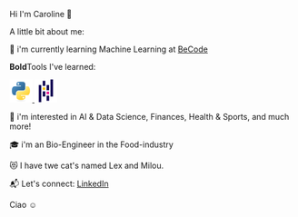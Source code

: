 Hi I'm Caroline :wave: 

A little bit about me:

🎒 i'm currently learning Machine Learning at [BeCode]([https://becode.org/all-trainings/pedagogical-framework-ai-data-science/])

**Bold**Tools I've learned: 

<p align="left">
<a href="https://www.python.org/" target="_blank" rel="noreferrer"> <img src="https://raw.githubusercontent.com/devicons/devicon/master/icons/python/python-original.svg" alt="python" width="40" height="40"/> </a>
<a href="https://pandas.pydata.org/" target="_blank" rel="noreferrer"> <img src="https://raw.githubusercontent.com/devicons/devicon/2ae2a900d2f041da66e950e4d48052658d850630/icons/pandas/pandas-original.svg" alt="pandas" width="40" height="40"/> </a>


</p>


👀 i'm interested in AI & Data Science, Finances, Health & Sports, and much more!

🎓 i'm an Bio-Engineer in the Food-industry

😻 I have twe cat's named Lex and Milou.

📬 Let's connect: [LinkedIn]([https://www.linkedin.com/in/caroline-van-hoeke/])




Ciao :relaxed: 
